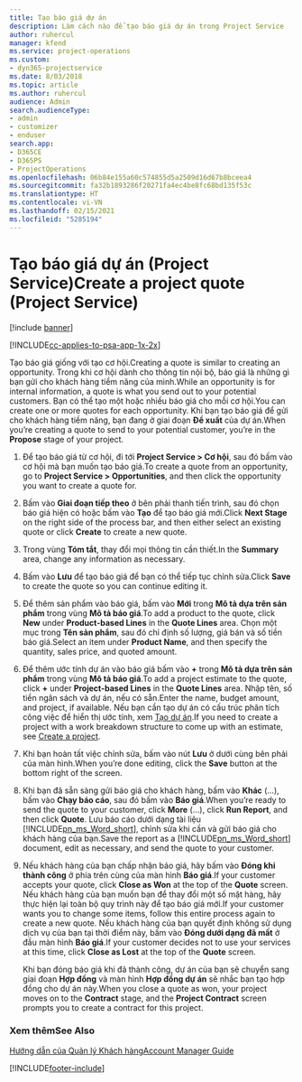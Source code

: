 ```yaml
---
title: Tạo báo giá dự án
description: Làm cách nào để tạo báo giá dự án trong Project Service
author: ruhercul
manager: kfend
ms.service: project-operations
ms.custom:
- dyn365-projectservice
ms.date: 8/03/2018
ms.topic: article
ms.author: ruhercul
audience: Admin
search.audienceType:
- admin
- customizer
- enduser
search.app:
- D365CE
- D365PS
- ProjectOperations
ms.openlocfilehash: 06b84e155a60c574855d5a2509d16d67b8bceea4
ms.sourcegitcommit: fa32b1893286f20271fa4ec4be8fc68bd135f53c
ms.translationtype: HT
ms.contentlocale: vi-VN
ms.lasthandoff: 02/15/2021
ms.locfileid: "5285194"
---
```

# <a name="create-a-project-quote-project-service"></a><span data-ttu-id="4973f-103">Tạo báo giá dự án (Project Service)</span><span class="sxs-lookup"><span data-stu-id="4973f-103">Create a project quote (Project Service)</span></span>

[!include [banner](../includes/psa-now-project-operations.md)]

[!INCLUDE[cc-applies-to-psa-app-1x-2x](../includes/cc-applies-to-psa-app-1x-2x.md)]

<span data-ttu-id="4973f-104">Tạo báo giá giống với tạo cơ hội.</span><span class="sxs-lookup"><span data-stu-id="4973f-104">Creating a quote is similar to creating an opportunity.</span></span> <span data-ttu-id="4973f-105">Trong khi cơ hội dành cho thông tin nội bộ, báo giá là những gì bạn gửi cho khách hàng tiềm năng của mình.</span><span class="sxs-lookup"><span data-stu-id="4973f-105">While an opportunity is for internal information, a quote is what you send out to your potential customers.</span></span> <span data-ttu-id="4973f-106">Bạn có thể tạo một hoặc nhiều báo giá cho mỗi cơ hội.</span><span class="sxs-lookup"><span data-stu-id="4973f-106">You can create one or more quotes for each opportunity.</span></span> <span data-ttu-id="4973f-107">Khi bạn tạo báo giá để gửi cho khách hàng tiềm năng, bạn đang ở giai đoạn **Đề xuất** của dự án.</span><span class="sxs-lookup"><span data-stu-id="4973f-107">When you’re creating a quote to send to your potential customer, you’re in the **Propose** stage of your project.</span></span>  
  
1. <span data-ttu-id="4973f-108">Để tạo báo giá từ cơ hội, đi tới **Project Service > Cơ hội**, sau đó bấm vào cơ hội mà bạn muốn tạo báo giá.</span><span class="sxs-lookup"><span data-stu-id="4973f-108">To create a quote from an opportunity, go to **Project Service > Opportunities**, and then click the opportunity you want to create a quote for.</span></span>  
  
2. <span data-ttu-id="4973f-109">Bấm vào **Giai đoạn tiếp theo** ở bên phải thanh tiến trình, sau đó chọn báo giá hiện có hoặc bấm vào **Tạo** để tạo báo giá mới.</span><span class="sxs-lookup"><span data-stu-id="4973f-109">Click **Next Stage** on the right side of the process bar, and then either select an existing quote or click **Create** to create a new quote.</span></span>  
  
3. <span data-ttu-id="4973f-110">Trong vùng **Tóm tắt**, thay đổi mọi thông tin cần thiết.</span><span class="sxs-lookup"><span data-stu-id="4973f-110">In the **Summary** area, change any information as necessary.</span></span>  
  
4. <span data-ttu-id="4973f-111">Bấm vào **Lưu** để tạo báo giá để bạn có thể tiếp tục chỉnh sửa.</span><span class="sxs-lookup"><span data-stu-id="4973f-111">Click **Save** to create the quote so you can continue editing it.</span></span>  
  
5. <span data-ttu-id="4973f-112">Để thêm sản phẩm vào báo giá, bấm vào **Mới** trong **Mô tả dựa trên sản phẩm** trong vùng **Mô tả báo giá**.</span><span class="sxs-lookup"><span data-stu-id="4973f-112">To add a product to the quote, click **New** under **Product-based Lines** in the **Quote Lines** area.</span></span> <span data-ttu-id="4973f-113">Chọn một mục trong **Tên sản phẩm**, sau đó chỉ định số lượng, giá bán và số tiền báo giá.</span><span class="sxs-lookup"><span data-stu-id="4973f-113">Select an item under **Product Name**, and then specify the quantity, sales price, and quoted amount.</span></span>  
  
6. <span data-ttu-id="4973f-114">Để thêm ước tính dự án vào báo giá bấm vào **+** trong **Mô tả dựa trên sản phẩm** trong vùng **Mô tả báo giá**.</span><span class="sxs-lookup"><span data-stu-id="4973f-114">To add a project estimate to the quote, click **+** under **Project-based Lines** in the **Quote Lines** area.</span></span> <span data-ttu-id="4973f-115">Nhập tên, số tiền ngân sách và dự án, nếu có sẵn.</span><span class="sxs-lookup"><span data-stu-id="4973f-115">Enter the name, budget amount, and project, if available.</span></span> <span data-ttu-id="4973f-116">Nếu bạn cần tạo dự án có cấu trúc phân tích công việc để hiển thị ước tính, xem [Tạo dự án](../psa/create-project.md).</span><span class="sxs-lookup"><span data-stu-id="4973f-116">If you need to create a project with a work breakdown structure to come up with an estimate, see [Create a project](../psa/create-project.md).</span></span>  
  
7. <span data-ttu-id="4973f-117">Khi bạn hoàn tất việc chỉnh sửa, bấm vào nút **Lưu** ở dưới cùng bên phải của màn hình.</span><span class="sxs-lookup"><span data-stu-id="4973f-117">When you’re done editing, click the **Save** button at the bottom right of the screen.</span></span>  
  
8. <span data-ttu-id="4973f-118">Khi bạn đã sẵn sàng gửi báo giá cho khách hàng, bấm vào **Khác** (…), bấm vào **Chạy báo cáo**, sau đó bấm vào **Báo giá**.</span><span class="sxs-lookup"><span data-stu-id="4973f-118">When you’re ready to send the quote to your customer, click **More** (…), click **Run Report**, and then click **Quote**.</span></span> <span data-ttu-id="4973f-119">Lưu báo cáo dưới dạng tài liệu [!INCLUDE[pn_ms_Word_short](../includes/pn-ms-word-short.md)], chỉnh sửa khi cần và gửi báo giá cho khách hàng của bạn.</span><span class="sxs-lookup"><span data-stu-id="4973f-119">Save the report as a [!INCLUDE[pn_ms_Word_short](../includes/pn-ms-word-short.md)] document, edit as necessary, and send the quote to your customer.</span></span>  
  
9. <span data-ttu-id="4973f-120">Nếu khách hàng của bạn chấp nhận báo giá, hãy bấm vào **Đóng khi thành công** ở phía trên cùng của màn hình **Báo giá**.</span><span class="sxs-lookup"><span data-stu-id="4973f-120">If your customer accepts your quote, click **Close as Won** at the top of the **Quote** screen.</span></span> <span data-ttu-id="4973f-121">Nếu khách hàng của bạn muốn bạn để thay đổi một số mặt hàng, hãy thực hiện lại toàn bộ quy trình này để tạo báo giá mới.</span><span class="sxs-lookup"><span data-stu-id="4973f-121">If your customer wants you to change some items, follow this entire process again to create a new quote.</span></span> <span data-ttu-id="4973f-122">Nếu khách hàng của bạn quyết định không sử dụng dịch vụ của bạn tại thời điểm này, bấm vào **Đóng dưới dạng đã mất** ở đầu màn hình **Báo giá**.</span><span class="sxs-lookup"><span data-stu-id="4973f-122">If your customer decides not to use your services at this time, click **Close as Lost** at the top of the **Quote** screen.</span></span>  
  
   <span data-ttu-id="4973f-123">Khi bạn đóng báo giá khi đã thành công, dự án của bạn sẽ chuyển sang giai đoạn **Hợp đồng** và màn hình **Hợp đồng dự án** sẽ nhắc bạn tạo hợp đồng cho dự án này.</span><span class="sxs-lookup"><span data-stu-id="4973f-123">When you close a quote as won, your project moves on to the **Contract** stage, and the **Project Contract** screen prompts you to create a contract for this project.</span></span>  
  
### <a name="see-also"></a><span data-ttu-id="4973f-124">Xem thêm</span><span class="sxs-lookup"><span data-stu-id="4973f-124">See Also</span></span>  
 [<span data-ttu-id="4973f-125">Hướng dẫn của Quản lý Khách hàng</span><span class="sxs-lookup"><span data-stu-id="4973f-125">Account Manager Guide</span></span>](../psa/account-manager-guide.md)


[!INCLUDE[footer-include](../includes/footer-banner.md)]
